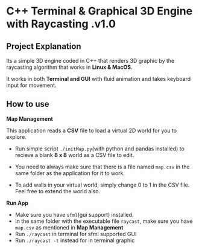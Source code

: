 # C++ Terminal & Graphical 3D Engine with Raycasting  .v1.0

## Project Explanation

Its a simple 3D engine coded in C++ that renders 3D graphic by the raycasting algorithm that works in **Linux & MacOS**.

It works in both **Terminal and GUI** with fluid animation and takes keyboard input for movement.

## How to use

**Map Management**

This application reads a **CSV** file to load a virtual 2D world for you to explore.

- Run simple script `./initMap.py`(with python and pandas installed) to recieve a blank **8 x 8** world as a CSV file to edit.

- You need to always make sure that there is a file named `map.csv` in the same folder as the application for it to work.

- To add walls in your virtual world, simply change 0 to 1 in the CSV file. Feel free to extend the world also.

**Run App** 

- Make sure you have `sfml`(gui support) installed.
- In the same folder with the executable file `raycast`, make sure you have `map.csv` as mentioned in **Map Management**
- Run `./raycast`  in terminal for sfml supported GUI
- Run `./raycast -t`  instead for in terminal graphic